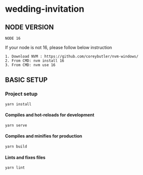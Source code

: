 # wedding-invitation


## NODE VERSION
```
NODE 16
```
If your node is not 16, please follow below instruction
```
1. Download NVM : https://github.com/coreybutler/nvm-windows/
2. From CMD: nvm install 16
3. From CMD: nvm use 16
```

## BASIC SETUP
### Project setup
```
yarn install
```

#### Compiles and hot-reloads for development
```
yarn serve
```

#### Compiles and minifies for production
```
yarn build
```

#### Lints and fixes files
```
yarn lint
```

